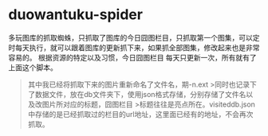 duowantuku-spider
=================

多玩图库的抓取蜘蛛，只抓取了图库的今日囧图栏目，只抓取第一个图集，可以定时每天执行，就可以跟着图库的更新抓下来，如果抓全部图集，修改起来也是非常容易的。
根据资源的特定以及习惯，今日囧图栏目 每天只更新一次，所有就有了上面这个脚本。
>其中我已经将抓取下来的图片重新命名了文件名，期-n.ext >同时也记录下了数据文件，放在db文件夹下，使用json格式存储，分别存储了文件名以及改图片所对应的标题，囧图栏目 >标题往往是亮点所在。visiteddb.json 中存储的是已经抓取过的栏目的url地址，这里面已经有的地址，不会再次抓取。
